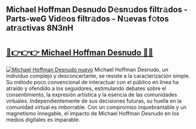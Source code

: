 ## Michael Hoffman Desnudo D𝚎sn𝚞dos filtr𝚊dos - Parts-weG Vid𝚎os filtr𝚊dos - N𝚞evas f𝚘tos atr𝚊ctivas 8N3nH

# <h2><a href="http://mb5ztu.tromn.icu/?c=Michael+Hoffman+Desnudo">🔗👉👉👉 Michael Hoffman Desnudo 🔗🔗</a></h2>

[![Michael Hoffman Desnudo nuevo](https://i.imgur.com/pEAQMta.gif)](http://mb5ztu.tromn.icu/?c=Michael+Hoffman+Desnudo)
Michael Hoffman Desnudo, un individuo complejo y desconcertante, se resiste a la caracterización simple. Su método poco convencional de interactuar con el público en línea ha atraído y ofendido a los seguidores, estimulando debates sobre el consentimiento, la expresión artística y la esencia de las comunidades virtuales. Independientemente de sus decisiones futuras, su huella en la comunidad virtual es imborrable. Con un compromiso inquebrantable y un magnetismo innegable, el impacto de Michael Hoffman Desnudo en los medios digitales es imparable.
